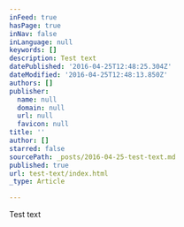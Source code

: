 ```yaml
---
inFeed: true
hasPage: true
inNav: false
inLanguage: null
keywords: []
description: Test text
datePublished: '2016-04-25T12:48:25.304Z'
dateModified: '2016-04-25T12:48:13.850Z'
authors: []
publisher:
  name: null
  domain: null
  url: null
  favicon: null
title: ''
author: []
starred: false
sourcePath: _posts/2016-04-25-test-text.md
published: true
url: test-text/index.html
_type: Article

---
```

Test text